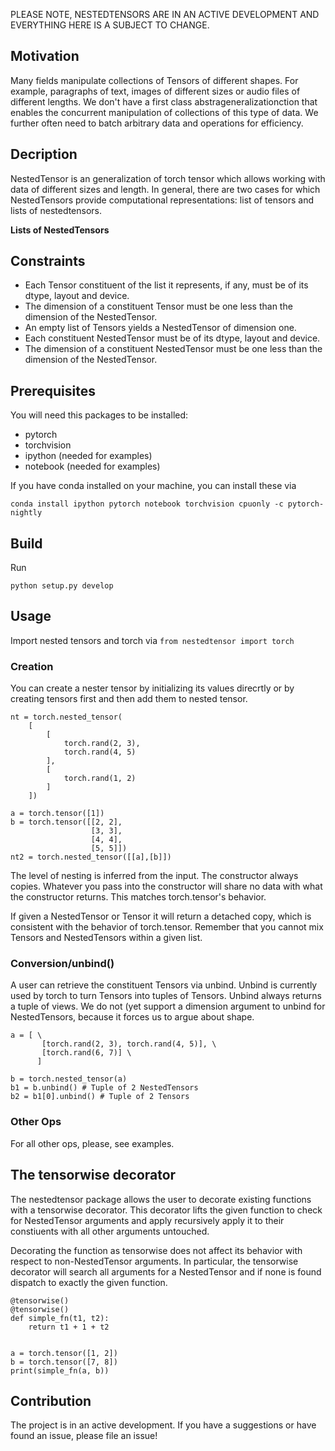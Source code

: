 PLEASE NOTE, NESTEDTENSORS ARE IN AN ACTIVE DEVELOPMENT AND EVERYTHING HERE IS A SUBJECT TO CHANGE.

## Motivation

Many fields manipulate collections of Tensors of different shapes. For example, paragraphs of text, images of different sizes or audio files of different lengths. We don't have a first class abstrageneralizationction that enables the concurrent manipulation of collections of this type of data. We further often need to batch arbitrary data and operations for efficiency.

## Decription

NestedTensor is an generalization of torch tensor which allows working with data of different sizes and length. 
In general, there are two cases for which NestedTensors provide computational representations: list of tensors and lists of nestedtensors.



**Lists of NestedTensors**


## Constraints
 - Each Tensor constituent of the list it represents, if any, must be of its dtype, layout and device. 
 - The dimension of a constituent Tensor must be one less than the dimension of the NestedTensor. 
 - An empty list of Tensors yields a NestedTensor of dimension one. 
 - Each constituent NestedTensor must be of its dtype, layout and device. 
 - The dimension of a constituent NestedTensor must be one less than the dimension of the NestedTensor.

## Prerequisites

You will need this packages to be installed:
- pytorch
- torchvision
- ipython (needed for examples)
- notebook (needed for examples)

If you have conda installed on your machine, you can install these via
```
conda install ipython pytorch notebook torchvision cpuonly -c pytorch-nightly
```

## Build 
Run 
```
python setup.py develop
```

## Usage
Import nested tensors and torch via ```from nestedtensor import torch```
### Creation
You can create a nester tensor by initializing its values direcrtly or by creating tensors first and then add them to nested tensor.

```
nt = torch.nested_tensor(
    [
        [
            torch.rand(2, 3),
            torch.rand(4, 5)
        ],
        [
            torch.rand(1, 2)
        ]
    ])
```

```
a = torch.tensor([1])
b = torch.tensor([[2, 2],
                  [3, 3],
                  [4, 4],
                  [5, 5]])
nt2 = torch.nested_tensor([[a],[b]])
```

The level of nesting is inferred from the input. The constructor always copies. Whatever you pass into the constructor will share no data with what the constructor returns. This matches torch.tensor's behavior.

If given a NestedTensor or Tensor it will return a detached copy, which is consistent with the behavior of torch.tensor. Remember that you cannot mix Tensors and NestedTensors within a given list.

### Conversion/unbind()
A user can retrieve the constituent Tensors via unbind. Unbind is currently used by torch to turn Tensors into tuples of Tensors. Unbind always returns a tuple of views. We do not (yet support a dimension argument to unbind for NestedTensors, because it forces us to argue about shape.

```
a = [ \
       [torch.rand(2, 3), torch.rand(4, 5)], \
       [torch.rand(6, 7)] \
      ]

b = torch.nested_tensor(a)
b1 = b.unbind() # Tuple of 2 NestedTensors
b2 = b1[0].unbind() # Tuple of 2 Tensors
```

### Other Ops
For all other ops, please, see examples.


## The tensorwise decorator
The nestedtensor package allows the user to decorate existing functions with a tensorwise decorator. This decorator lifts the given function to check for NestedTensor arguments and apply recursively apply it to their constiuents with all other arguments untouched.

Decorating the function as tensorwise does not affect its behavior with respect to non-NestedTensor arguments. In particular, the tensorwise decorator will search all arguments for a NestedTensor and if none is found dispatch to exactly the given function.

```
@tensorwise()
@tensorwise()
def simple_fn(t1, t2):
    return t1 + 1 + t2


a = torch.tensor([1, 2])
b = torch.tensor([7, 8])
print(simple_fn(a, b))
```

## Contribution
The project is in an active development. If you have a suggestions or have found an issue, please file an issue!

